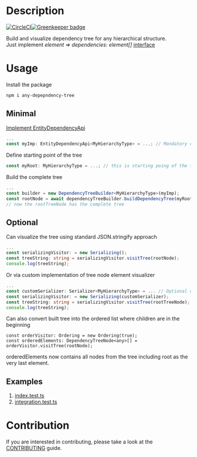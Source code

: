 # Description

[![CircleCI](https://circleci.com/gh/baksale/any-dependency-tree/tree/master.svg?style=shield)](https://circleci.com/gh/baksale/any-dependency-tree/tree/master)[![Greenkeeper badge](https://badges.greenkeeper.io/baksale/any-dependency-tree.svg)](https://greenkeeper.io/)

Build and visualize dependency tree for any hierarchical structure.  
Just implement *element => dependencies: element[]* [interface](./src/index.ts#EntityDependencyApi)  

# Usage
Install the package
```bash
npm i any-depepndency-tree
```
## Minimal
[Implement EntityDependencyApi](./src/index.ts#EntityDependencyApi)
```typescript
...
const myImp: EntityDependencyApi<MyHierarchyType> = ...; // Mandatory custom implementation
```
Define starting point of the tree
```typescript
const myRoot: MyHierarchyType = ...; // this is starting poing of the tree;
```
Build the complete tree
```typescript
...
const builder = new DependencyTreeBuilder<MyHierarchyType>(myImp);
const rootNode = await dependencyTreeBuilder.buildDependencyTree(myRoot);
// now the rootTreeNode has the complete tree
```
## Optional
Can visualize the tree using standard JSON.stringify approach
```typescript
...
const serializingVisitor: = new Serializing();
const treeString: string = serializingVisitor.visitTree(rootNode);
console.log(treeString);
```
Or via custom implementation of tree node element visualizer
```typescript
...
const customSerializer: Serializer<MyHierarchyType> = ... // Optional custom implementation
const serializingVisitor: = new Serializing(customSerializer);
const treeString: string = serializingVisitor.visitTree(rootTreeNode);
console.log(treeString);
```
Can also convert built tree into the ordered list where children are in the beginning  
```
const orderVisitor: Ordering = new Ordering(true);
const orderedElements: DependencyTreeNode<any>[] = orderVisitor.visitTree(rootNode);
```
orderedElements now contains all nodes from the tree including root as the very last element.  

## Examples
1. [index.test.ts](./test/index.test.ts)
1. [integration.test.ts](./test/visitor/serializing.test.ts)

# Contribution
If you are interested in contributing, please take a look at the [CONTRIBUTING](./CONTRIBUTING.md) guide.
